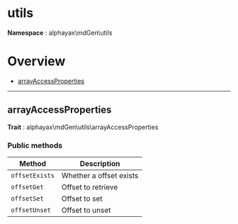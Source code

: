 
# utils

**Namespace**  : alphayax\mdGen\utils

# Overview

- [arrayAccessProperties](__NAMESPACE__.md#arrayAccessProperties)

---

<a name="arrayAccessProperties"></a>
## arrayAccessProperties

**Trait**  : alphayax\mdGen\utils\arrayAccessProperties

### Public methods

| Method | Description |
|---|---|
| `offsetExists` | Whether a offset exists |
| `offsetGet` | Offset to retrieve |
| `offsetSet` | Offset to set |
| `offsetUnset` | Offset to unset |

